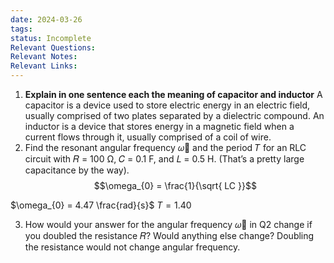 ```yaml
---
date: 2024-03-26
tags: 
status: Incomplete
Relevant Questions: 
Relevant Notes: 
Relevant Links:
---
```

1. **Explain in one sentence each the meaning of capacitor and inductor**
	A capacitor is a device used to store electric energy in an electric field, usually comprised of two plates separated by a dielectric compound. An inductor is a device that stores energy in a magnetic field when a current flows through it, usually comprised of a coil of wire.
2. Find the resonant angular frequency 𝜔଴ and the period 𝑇 for an RLC circuit with 𝑅 = 100 Ω, 𝐶 = 0.1 F, and 𝐿 = 0.5 H. (That’s a pretty large capacitance by the way).
$$\omega_{0} = \frac{1}{\sqrt{ LC }}$$

$\omega_{0} = 4.47 \frac{rad}{s}$
$T = 1.40$

3. How would your answer for the angular frequency 𝜔଴ in Q2 change if you doubled the resistance 𝑅? Would anything else change?
Doubling the resistance would not change angular frequency. 